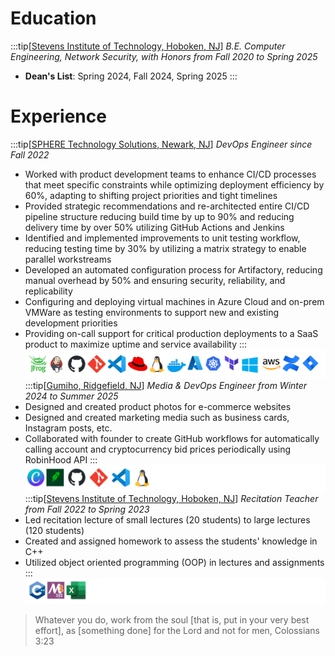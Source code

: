 # Education
:::tip[[Stevens Institute of Technology, Hoboken, NJ](https://www.stevens.edu/)]
*B.E. Computer Engineering, Network Security, with Honors from Fall 2020 to Spring 2025*
- **Dean's List**: Spring 2024, Fall 2024, Spring 2025
:::

# Experience

:::tip[[SPHERE Technology Solutions, Newark, NJ](https://sphereco.com/)]
*DevOps Engineer since Fall 2022*
- Worked with product development teams to enhance CI/CD processes that meet specific constraints while optimizing deployment efficiency by 60%, adapting to shifting project priorities and tight timelines
- Provided strategic recommendations and re-architected entire CI/CD pipeline structure reducing build time by up to 90% and reducing delivery time by over 50% utilizing GitHub Actions and Jenkins
- Identified and implemented improvements to unit testing workflow, reducing testing time by 30% by utilizing a matrix strategy to enable parallel workstreams
- Developed an automated configuration process for Artifactory, reducing manual overhead by 50% and ensuring security, reliability, and replicability
- Configuring and deploying virtual machines in Azure Cloud and on-prem VMWare as testing environments to support new and existing development priorities
- Providing on-call support for critical production deployments to a SaaS product to maximize uptime and service availability
:::
![SPHERE Stack](./sphereskills.png)
:::tip[[Gumiho, Ridgefield, NJ](https://www.gumihollc.com/)]
*Media & DevOps Engineer from Winter 2024 to Summer 2025*
- Designed and created product photos for e-commerce websites
- Designed and created marketing media such as business cards, Instagram posts, etc.
- Collaborated with founder to create GitHub workflows for automatically calling account and cryptocurrency bid prices periodically using RobinHood API
:::
![Gumiho Stack](./gumihoskills.png)
:::tip[[Stevens Institute of Technology, Hoboken, NJ](https://www.stevens.edu/)]
*Recitation Teacher from Fall 2022 to Spring 2023*
- Led recitation lecture of small lectures (20 students) to large lectures (120 students)
- Created and assigned homework to assess the students' knowledge in C++
- Utilized object oriented programming (OOP) in lectures and assignments 
:::
![Stevens Stack](./stevensskills.png)

> Whatever you do, work from the soul [that is, put in your very best effort], as [something done] for the Lord and not for men, Colossians 3:23